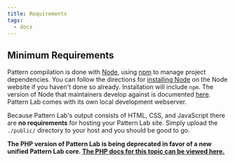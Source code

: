 ```yaml
---
title: Requirements
tags:
  - docs
---
```




## Minimum Requirements

Pattern compilation is done with [Node](https://nodejs.org), using [npm](https://www.npmjs.com/) to manage project dependencies. You can follow the directions for [installing Node](https://nodejs.org/en/download/) on the Node website if you haven't done so already. Installation will include `npm`. The version of Node that maintainers develop against is documented [here](https://github.com/pattern-lab/patternlab-node/blob/dev/.nvmrc). Pattern Lab comes with its own local development webserver.

Because Pattern Lab's output consists of HTML, CSS, and JavaScript there are **no requirements** for hosting your Pattern Lab site. Simply upload the `./public/` directory to your host and you should be good to go.

<strong>The PHP version of Pattern Lab is being deprecated in favor of a new unified Pattern Lab core. <a href='./php/requirements'>The PHP docs for this topic can be viewed here.</a></strong>



